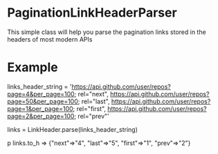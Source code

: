 PaginationLinkHeaderParser
==========================

This simple class will help you parse the pagination links stored in the headers of most modern APIs

# Example

links_header_string = '<https://api.github.com/user/repos?page=4&per_page=100>; rel="next", <https://api.github.com/user/repos?page=50&per_page=100>; rel="last", <https://api.github.com/user/repos?page=1&per_page=100>; rel="first", <https://api.github.com/user/repos?page=2&per_page=100>; rel="prev"'

links = LinkHeader.parse(links_header_string)

p links.to_h
=> {"next"=>"4", "last"=>"5", "first"=>"1", "prev"=>"2"}
